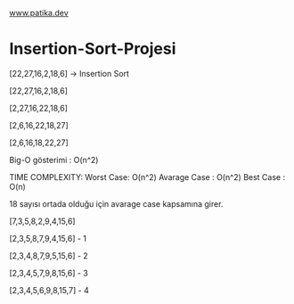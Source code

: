 www.patika.dev
# Insertion-Sort-Projesi

[22,27,16,2,18,6] -> Insertion Sort

[22,27,16,2,18,6]

[2,27,16,22,18,6]

[2,6,16,22,18,27]

[2,6,16,18,22,27]

Big-O gösterimi : O(n^2)

TIME COMPLEXITY: Worst Case: O(n^2) Avarage Case : O(n^2) Best Case : O(n)

18 sayısı ortada olduğu için avarage case kapsamına girer.

[7,3,5,8,2,9,4,15,6] 

[2,3,5,8,7,9,4,15,6] - 1

[2,3,4,8,7,9,5,15,6] - 2

[2,3,4,5,7,9,8,15,6] - 3

[2,3,4,5,6,9,8,15,7] - 4

